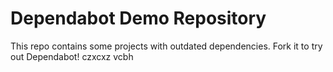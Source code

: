 # Dependabot Demo Repository

This repo contains some projects with outdated dependencies. Fork it to try out
Dependabot!
czxcxz
vcbh
